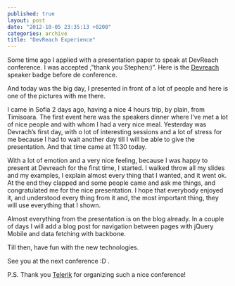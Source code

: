 ```yaml
---
published: true
layout: post
date: "2012-10-05 23:35:13 +0200"
categories: archive
title: "DevReach Experience"
---
```


Some time ago I applied with a presentation paper to speak at DevReach conference. I was accepted ,”thank you Stephen:)”. Here is the [Devreach][1] speaker badge before de conference.



And today was the big day, I presented in front of a lot of people and here is one of the pictures with me there.



I came in Sofia 2 days ago, having a nice 4 hours trip, by plain, from Timisoara. The first event here was the speakers dinner where I’ve met a lot of nice people and with whom I had a very nice meal. Yesterday was Devrach’s first day, with o lot of interesting sessions and a lot of stress for me because I had to wait another day till I will be able to give the presentation. And that time came at 11:30 today.

With a lot of emotion and a very nice feeling, because I was happy to present at Devreach for the first time, I started. I walked throw all my slides and my examples, I explain almost every thing that I wanted, and it went ok. At the end they clapped and some people came and ask me things, and congratulated me for the nice presentation. I hope that everybody enjoyed it, and understood every thing from it and, the most important thing, they will use everything that I shown.

Almost everything from the presentation is on the blog already. In a couple of days I will add a blog post for navigation between pages with jQuery Mobile and data fetching with backbone.

Till then, have fun with the new technologies.

See you at the next conference :D .

P.S. Thank you [Telerik][2] for organizing such a nice conference!

[1]:http://devreach.com/
[2]:http://www.telerik.com/
